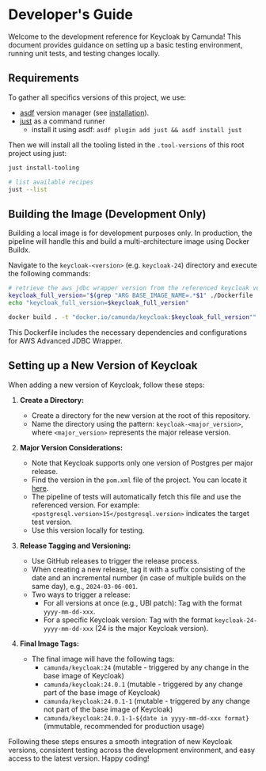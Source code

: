 # Developer's Guide

Welcome to the development reference for Keycloak by Camunda! This document provides guidance on setting up a basic testing environment, running unit tests, and testing changes locally.

## Requirements

To gather all specifics versions of this project, we use:
- [asdf](https://asdf-vm.com/) version manager (see [installation](https://asdf-vm.com/guide/getting-started.html)).
- [just](https://github.com/casey/just) as a command runner
  - install it using asdf: `asdf plugin add just && asdf install just`

Then we will install all the tooling listed in the `.tool-versions` of this root project using just:
```bash
just install-tooling

# list available recipes
just --list
```

## Building the Image (Development Only)

Building a local image is for development purposes only.
In production, the pipeline will handle this and build a multi-architecture image using Docker Buildx.

Navigate to the `keycloak-<version>` (e.g. `keycloak-24`) directory and execute the following commands:

```bash
# retrieve the aws jdbc wrapper version from the referenced keycloak version
keycloak_full_version="$(grep "ARG BASE_IMAGE_NAME=.*$1" ./Dockerfile | awk -F'[:=]' '{print $NF}' | tr -d '"' | awk -F'[:/-]' '{print $1}')"
echo "keycloak_full_version=$keycloak_full_version"

docker build . -t "docker.io/camunda/keycloak:$keycloak_full_version""
```

This Dockerfile includes the necessary dependencies and configurations for AWS Advanced JDBC Wrapper.

## Setting up a New Version of Keycloak


When adding a new version of Keycloak, follow these steps:

1. **Create a Directory:**
   - Create a directory for the new version at the root of this repository.
   - Name the directory using the pattern: `keycloak-<major_version>`, where `<major_version>` represents the major release version.

2. **Major Version Considerations:**
   - Note that Keycloak supports only one version of Postgres per major release.
   - Find the version in the `pom.xml` file of the project. You can locate it [here](https://github.com/keycloak/keycloak/blob/release/24.0/pom.xml).
   - The pipeline of tests will automatically fetch this file and use the referenced version. For example: `<postgresql.version>15</postgresql.version>` indicates the target test version.
   - Use this version locally for testing.

3. **Release Tagging and Versioning:**
   - Use GitHub releases to trigger the release process.
   - When creating a new release, tag it with a suffix consisting of the date and an incremental number (in case of multiple builds on the same day), e.g., `2024-03-06-001`.
   - Two ways to trigger a release:
     - For all versions at once (e.g., UBI patch): Tag with the format `yyyy-mm-dd-xxx`.
     - For a specific Keycloak version: Tag with the format `keycloak-24-yyyy-mm-dd-xxx` (24 is the major Keycloak version).

4. **Final Image Tags:**
   - The final image will have the following tags:
     - `camunda/keycloak:24` (mutable - triggered by any change in the base image of Keycloak)
     - `camunda/keycloak:24.0.1` (mutable - triggered by any change part of the base image of Keycloak)
     - `camunda/keycloak:24.0.1-1` (mutable - triggered by any change not part of the base image of Keycloak)
     - `camunda/keycloak:24.0.1-1-${date in yyyy-mm-dd-xxx format}` (immutable, recommended for production usage)

Following these steps ensures a smooth integration of new Keycloak versions, consistent testing across the development environment, and easy access to the latest version. Happy coding!

